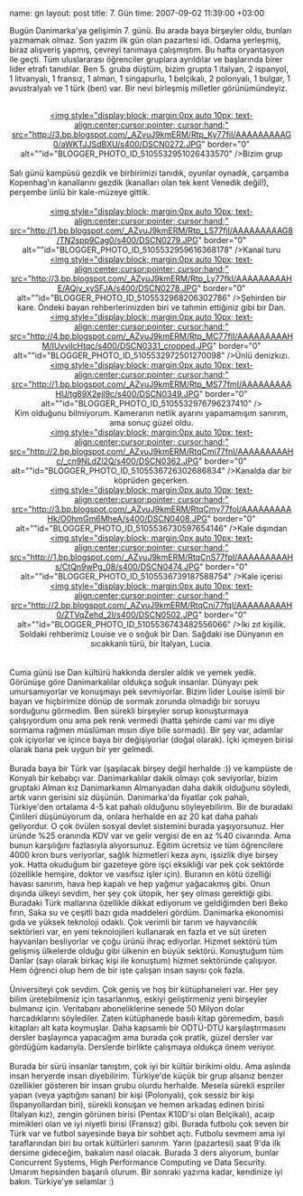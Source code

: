 name: gn
layout: post
title: 7. Gün
time: 2007-09-02 11:39:00 +03:00

Bugün Danimarka'ya gelişimin 7. günü. Bu arada baya birşeyler oldu, bunları yazmamak olmaz. Son yazım ilk gün olan pazartesi idi. Odama yerleşmiş, biraz alışveriş yapmış, çevreyi tanımaya çalışmıştım. Bu hafta oryantasyon ile geçti. Tüm uluslararası öğrenciler gruplara ayrıldılar ve başlarında birer lider etrafı tanıdılar. Ben 5. gruba düştüm, bizim grupta 1 italyan, 2 ispanyol, 1 litvanyalı, 1 fransız, 1 alman, 1 singapurlu, 1 belçikalı, 2 polonyalı, 1 bulgar, 1 avustralyalı ve 1 türk (ben) var. Bir nevi birleşmiş milletler görünümündeyiz. <br /><center><br /><a href="http://3.bp.blogspot.com/_AZvuJ9kmERM/Rtp_Ky77fiI/AAAAAAAAAG0/aWKTJJSdBXU/s1600-h/DSCN0272.JPG"><img style="display:block; margin:0px auto 10px; text-align:center;cursor:pointer; cursor:hand;" src="http://3.bp.blogspot.com/_AZvuJ9kmERM/Rtp_Ky77fiI/AAAAAAAAAG0/aWKTJJSdBXU/s400/DSCN0272.JPG" border="0" alt=""id="BLOGGER_PHOTO_ID_5105532951026433570" />Bizim grup</a></center><br />Salı günü kampüsü gezdik ve birbirimizi tanıdık, oyunlar oynadık, çarşamba Kopenhag'ın kanallarını gezdik (kanalları olan tek kent Venedik değil!), perşembe ünlü bir kale-müzeye gittik. <br /><center><br /><a href="http://1.bp.blogspot.com/_AZvuJ9kmERM/Rtp_LS77fjI/AAAAAAAAAG8/TN2spp9Cag0/s1600-h/DSCN0279.JPG"><img style="display:block; margin:0px auto 10px; text-align:center;cursor:pointer; cursor:hand;" src="http://1.bp.blogspot.com/_AZvuJ9kmERM/Rtp_LS77fjI/AAAAAAAAAG8/TN2spp9Cag0/s400/DSCN0279.JPG" border="0" alt=""id="BLOGGER_PHOTO_ID_5105532959616368178" />Kanal turu</a><br /><a href="http://3.bp.blogspot.com/_AZvuJ9kmERM/Rtp_Ly77fkI/AAAAAAAAAHE/AQjv_xySFJA/s1600-h/DSCN0278.JPG"><img style="display:block; margin:0px auto 10px; text-align:center;cursor:pointer; cursor:hand;" src="http://3.bp.blogspot.com/_AZvuJ9kmERM/Rtp_Ly77fkI/AAAAAAAAAHE/AQjv_xySFJA/s400/DSCN0278.JPG" border="0" alt=""id="BLOGGER_PHOTO_ID_5105532968206302786" />Şehirden bir kare. Öndeki bayan rehberlerimizden biri ve tahmin ettiğiniz gibi bir Dan.</a><br /><a href="http://4.bp.blogspot.com/_AZvuJ9kmERM/Rtp_MC77flI/AAAAAAAAAHM/IUvvilcHtqc/s1600-h/DSCN0331_cropped.JPG"><img style="display:block; margin:0px auto 10px; text-align:center;cursor:pointer; cursor:hand;" src="http://4.bp.blogspot.com/_AZvuJ9kmERM/Rtp_MC77flI/AAAAAAAAAHM/IUvvilcHtqc/s400/DSCN0331_cropped.JPG" border="0" alt=""id="BLOGGER_PHOTO_ID_5105532972501270098" />Ünlü denizkızı.</a><br /><a href="http://1.bp.blogspot.com/_AZvuJ9kmERM/Rtp_MS77fmI/AAAAAAAAAHU/tg89X2ejl9c/s1600-h/DSCN0349.JPG"><img style="display:block; margin:0px auto 10px; text-align:center;cursor:pointer; cursor:hand;" src="http://1.bp.blogspot.com/_AZvuJ9kmERM/Rtp_MS77fmI/AAAAAAAAAHU/tg89X2ejl9c/s400/DSCN0349.JPG" border="0" alt=""id="BLOGGER_PHOTO_ID_5105532976796237410" /></a><br />Kim olduğunu bilmiyorum. Kameranın netlik ayarını yapamamışım sanırım, ama sonuç güzel oldu.<br /><a href="http://2.bp.blogspot.com/_AZvuJ9kmERM/RtqCmi77fnI/AAAAAAAAAHc/_cn9NLdZl2Q/s1600-h/DSCN0362.JPG"><img style="display:block; margin:0px auto 10px; text-align:center;cursor:pointer; cursor:hand;" src="http://2.bp.blogspot.com/_AZvuJ9kmERM/RtqCmi77fnI/AAAAAAAAAHc/_cn9NLdZl2Q/s400/DSCN0362.JPG" border="0" alt=""id="BLOGGER_PHOTO_ID_5105536726302686834" />Kanalda dar bir köprüden geçerken.</a><br /><a href="http://3.bp.blogspot.com/_AZvuJ9kmERM/RtqCmy77foI/AAAAAAAAAHk/O0hmGm6MheA/s1600-h/DSCN0408.JPG"><img style="display:block; margin:0px auto 10px; text-align:center;cursor:pointer; cursor:hand;" src="http://3.bp.blogspot.com/_AZvuJ9kmERM/RtqCmy77foI/AAAAAAAAAHk/O0hmGm6MheA/s400/DSCN0408.JPG" border="0" alt=""id="BLOGGER_PHOTO_ID_5105536730597654146" />Kale dışından</a><br /><a href="http://1.bp.blogspot.com/_AZvuJ9kmERM/RtqCnS77fpI/AAAAAAAAAHs/CtQn9wPg_08/s1600-h/DSCN0474.JPG"><img style="display:block; margin:0px auto 10px; text-align:center;cursor:pointer; cursor:hand;" src="http://1.bp.blogspot.com/_AZvuJ9kmERM/RtqCnS77fpI/AAAAAAAAAHs/CtQn9wPg_08/s400/DSCN0474.JPG" border="0" alt=""id="BLOGGER_PHOTO_ID_5105536739187588754" />Kale içerisi</a><br /><a href="http://2.bp.blogspot.com/_AZvuJ9kmERM/RtqCni77fqI/AAAAAAAAAH0/ZTVqZehd_2I/s1600-h/DSCN0502.JPG"><img style="display:block; margin:0px auto 10px; text-align:center;cursor:pointer; cursor:hand;" src="http://2.bp.blogspot.com/_AZvuJ9kmERM/RtqCni77fqI/AAAAAAAAAH0/ZTVqZehd_2I/s400/DSCN0502.JPG" border="0" alt=""id="BLOGGER_PHOTO_ID_5105536743482556066" />İki zıt kişilik. Soldaki rehberimiz Louise ve o soğuk bir Dan. Sağdaki ise Dünyanın en sıcakkanlı türü, bir İtalyan, Lucia.</a><br /></center><br /><br />Cuma günü ise Dan kültürü hakkında dersler aldık ve yemek yedik. Görünüşe göre Danimarkalılar oldukça soğuk insanlar. Dünyayı pek umursamıyorlar ve konuşmayı pek sevmiyorlar. Bizim lider Louise isimli bir bayan ve hiçbirimize dönüp de sormak zorunda olmadığı bir soruyu sorduğunu görmedim. Ben sürekli birşeyler sorup konuşturmaya çalışıyordum onu ama pek renk vermedi (hatta şehirde cami var mı diye sormama rağmen müslüman mısın diye bile sormadı). Bir şey var, adamlar çok içiyorlar ve içince baya bir değişiyorlar (doğal olarak). İçki içmeyen birisi olarak bana pek uygun bir yer gelmedi. <br /><br />Burada baya bir Türk var (şaşılacak birşey değil herhalde :)) ve kampüste de Konyalı bir kebabçı var. Danimarkalılar dakik olmayı çok seviyorlar, bizim gruptaki Alman kız Danimarkanın Almanyadan daha dakik olduğunu söyledi, artık varın gerisini siz düşünün. Danimarka'da fiyatlar çok pahalı, Türkiye'den ortalama 4-5 kat pahalı olduğunu söyleyebilirim. Bir de buradaki Çinlileri düşünüyorum da, onlara herhalde en az 20 kat daha pahalı geliyordur. O çok övülen sosyal devlet sistemini burada yaşıyorsunuz. Her üründe %25 oranında KDV var ve gelir vergisi de en az %40 civarında. Ama bunun karşılığını fazlasıyla alıyorsunuz. Eğitim ücretsiz ve tüm öğrencilere 4000 kron burs veriyorlar, sağlık hizmetleri keza aynı, işsizlik diye birşey yok. Hatta okuduğum bir gazeteye göre işçi eksikliği var pek çok sektörde (özellikle hemşire, doktor ve vasıfsız işler için). Buranın en kötü özelliği havası sanırım, hava hep kapalı ve hep yağmur yağacakmış gibi. Onun dışında ülkeyi sevdim, her şey çok ütopik, her şey olması gerektiği gibi. Buradaki Türk mallarına özellikle dikkat ediyorum ve geldiğimden beri Beko fırın, Saka su ve çeşitli bazı gıda maddeleri gördüm. Danimarka ekonomisi gıda ve yüksek teknoloji odaklı. Çok verimli bir tarım ve hayvancılık sektörleri var, en yeni teknolojileri kullanarak en fazla et ve süt üreten hayvanları besliyorlar ve çoğu ürünü ihraç ediyorlar. Hizmet sektörü tüm gelişmiş ülkelerde olduğu gibi ülkenin en büyük sektörü. Konuştuğum tüm Danlar (sayı olarak birkaç kişi ile konuştum) hizmet sektöründe çalışıyor. Hem öğrenci olup hem de bir işte çalışan insan sayısı çok fazla. <br /><br />Üniversiteyi çok sevdim. Çok geniş ve hoş bir kütüphaneleri var. Her şey bilim üretebilmeniz için tasarlanmış, eskiyi geliştirmeniz yeni birşeyler bulmanız için. Veritabanı aboneliklerine senede 50 Milyon dolar harcadıklarını söylediler. Zaten kütüphanede basılı kitap göremedim, basılı kitapları alt kata koymuşlar. Daha kapsamlı bir ODTÜ-DTU karşılaştırmasını dersler başlayınca yapacağım ama burada çok pratik, güzel dersler var gördüğüm kadarıyla. Derslerde birlikte çalışmaya oldukça önem veriyor. <br /><br />Burada bir sürü insanlar tanıştım, çok iyi bir kültür birikimi oldu. Ama aslında insan heryerde insan diyebilirim. Türkiye'de küçük bir grup alsanız benzer özellikler gösteren bir insan grubu olurdu herhalde. Mesela sürekli espriler yapan (veya yaptığını sanan) bir kişi (Polonyalı), çok sessiz bir kişi (İspanyollardan biri), sürekli konuşan ve hemen arkadaş edinen birisi  (İtalyan kız), zengin görünen birisi (Pentax K10D'si olan Belçikalı), acaip mimikleri olan ve iyi niyetli birisi (Fransız) gibi. Burada futbolu çok seven bir Türk var ve futbol sayesinde baya bir sohbet açtı. Futbolu sevmem ama iyi taraflarından biri bu ortak kültürleri sanırım. Yarın (pazartesi) saat 9'da ilk dersime gideceğim, bakalım nasıl olacak. Burada 3 ders alıyorum, bunlar Concurrent Systems, High Performance Computing ve Data Security. Umarım hepsinden başarılı olurum. Bir sonraki yazıma kadar, kendinize iyi bakın. Türkiye'ye selamlar :)
